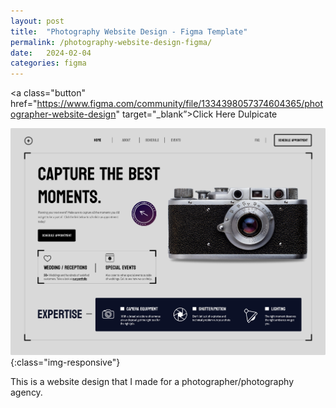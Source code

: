 ```yaml
---
layout: post
title:  "Photography Website Design - Figma Template"
permalink: /photography-website-design-figma/
date:   2024-02-04
categories: figma
---
```



<a class="button"  href="https://www.figma.com/community/file/1334398057374604365/photographer-website-design" target="_blank”>Click Here Dulpicate</a>

![image-title-here](/assets\img\photography-website-design.png){:class="img-responsive"}

This is a website design that I made for a photographer/photography agency.
